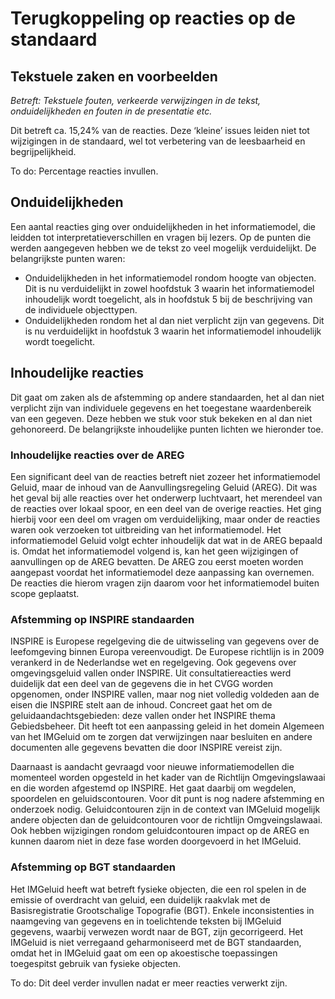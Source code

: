 # Terugkoppeling op reacties op de standaard

## Tekstuele zaken en voorbeelden
*Betreft: Tekstuele fouten, verkeerde verwijzingen in de tekst, onduidelijkheden en fouten in de presentatie etc.*

Dit betreft ca. 15,24% van de reacties. Deze ‘kleine’ issues leiden niet tot wijzigingen in de standaard, wel tot verbetering van de leesbaarheid en begrijpelijkheid.

<aside class='issue'>
To do: Percentage reacties invullen.</aside>

## Onduidelijkheden
Een aantal reacties ging over onduidelijkheden in het informatiemodel, die leidden tot interpretatieverschillen en vragen bij lezers. Op de punten die werden aangegeven hebben we de tekst zo veel mogelijk verduidelijkt. De belangrijkste punten waren:

- Onduidelijkheden in het informatiemodel rondom hoogte van objecten. Dit is nu verduidelijkt in zowel hoofdstuk 3 waarin het informatiemodel inhoudelijk wordt toegelicht, als in hoofdstuk 5 bij de beschrijving van de individuele objecttypen. 
- Onduidelijkheden rondom het al dan niet verplicht zijn van gegevens. Dit is nu verduidelijkt in hoofdstuk 3 waarin het informatiemodel inhoudelijk wordt toegelicht.

## Inhoudelijke reacties
Dit gaat om zaken als de afstemming op andere standaarden, het al dan niet verplicht zijn van individuele gegevens en het toegestane waardenbereik van een gegeven. Deze hebben we stuk voor stuk bekeken en al dan niet gehonoreerd. De belangrijkste inhoudelijke punten lichten we hieronder toe. 

### Inhoudelijke reacties over de AREG
Een significant deel van de reacties betreft niet zozeer het informatiemodel Geluid, maar de inhoud van de Aanvullingsregeling Geluid (AREG). Dit was het geval bij alle reacties over het onderwerp luchtvaart, het merendeel van de reacties over lokaal spoor, en een deel van de overige reacties. Het ging hierbij voor een deel om vragen om verduidelijking, maar onder de reacties waren ook verzoeken tot uitbreiding van het informatiemodel. Het informatiemodel Geluid volgt echter inhoudelijk dat wat in de AREG bepaald is. Omdat het informatiemodel volgend is, kan het geen wijzigingen of aanvullingen op de AREG bevatten. De AREG zou eerst moeten worden aangepast voordat het informatiemodel deze aanpassing kan overnemen. De reacties die hierom vragen zijn daarom voor het informatiemodel buiten scope geplaatst.

### Afstemming op INSPIRE standaarden
INSPIRE is Europese regelgeving die de uitwisseling van gegevens over de leefomgeving binnen Europa vereenvoudigt. De Europese richtlijn is in 2009 verankerd in de Nederlandse wet en regelgeving. Ook gegevens over omgevingsgeluid vallen onder INSPIRE. Uit consultatiereacties werd duidelijk dat een deel van de gegevens die in het CVGG worden opgenomen, onder INSPIRE vallen, maar nog niet volledig voldeden aan de eisen die INSPIRE stelt aan de inhoud. Concreet gaat het om de geluidaandachtsgebieden: deze vallen onder het INSPIRE thema Gebiedsbeheer. Dit heeft tot een aanpassing geleid in het domein Algemeen van het IMGeluid om te zorgen dat verwijzingen naar besluiten en andere documenten alle gegevens bevatten die door INSPIRE vereist zijn.

Daarnaast is aandacht gevraagd voor nieuwe informatiemodellen die momenteel worden opgesteld in het kader van de Richtlijn Omgevingslawaai en die worden afgestemd op INSPIRE. Het gaat daarbij om wegdelen, spoordelen en geluidscontouren. Voor dit punt is nog nadere afstemming en onderzoek nodig. Geluidcontouren zijn in de context van IMGeluid mogelijk andere objecten dan de geluidcontouren voor de richtlijn Omgveingslawaai. Ook hebben wijzigingen rondom geluidcontouren impact op de AREG en kunnen daarom niet in deze fase worden doorgevoerd in het IMGeluid. 

### Afstemming op BGT standaarden
Het IMGeluid heeft wat betreft fysieke objecten, die een rol spelen in de emissie of overdracht van geluid, een duidelijk raakvlak met de Basisregistratie Grootschalige Topografie (BGT). Enkele inconsistenties in naamgeving van gegevens en in toelichtende teksten bij IMGeluid gegevens, waarbij verwezen wordt naar de BGT, zijn gecorrigeerd. Het IMGeluid is niet verregaand geharmoniseerd met de BGT standaarden, omdat het in IMGeluid gaat om een op akoestische toepassingen toegespitst gebruik van fysieke objecten. 

<aside class='issue'>
To do: Dit deel verder invullen nadat er meer reacties verwerkt zijn. </aside>
